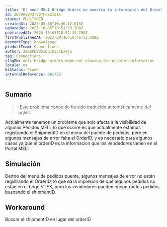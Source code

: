 ```yaml
---
title: 'El menú MELI Bridge Orders no muestra la información del OrderID'
id: ZBc9ny043rVpYFqkZIQ1K
status: PUBLISHED
createdAt: 2023-08-16T10:46:52.015Z
updatedAt: 2023-10-05T18:51:13.700Z
publishedAt: 2023-10-05T18:51:13.700Z
firstPublishedAt: 2023-08-16T10:46:53.089Z
contentType: knownIssue
productTeam: Connections
author: 2mXZkbi0oi061KicTExNjo
tag: Connections
slugEN: meli-bridge-orders-menu-not-showing-the-orderid-information
locale: es
kiStatus: Fixed
internalReference: 881733
---
```


## Sumario

>ℹ️ Este problema conocido ha sido traducido automáticamente del inglés.



Actualmente tenemos un problema que solo afecta a la visibilidad de algunos Pedidos MELI, lo que ocurre es que actualmente estamos registrando el ShipmentID en el menu del puente de pedidos, pero en algunos mensajes de error falta el OrderID, y es necesario para algunos casos ya que el orderID es la informacion que los vendedores tienen en el Portal MELI


##

## Simulación



Dentro del menú de pedidos puente, algunos mensajes de error no están registrando el OrderID, lo que da la impresión de que algunos pedidos no están en el brige VTEX, pero los vendedores pueden encontrar los pedidos buscando el shipmentID.



## Workaround


Buscar el shipmentID en lugar del orderID





